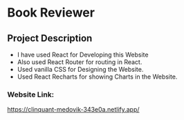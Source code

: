 # Book Reviewer

## Project Description

- I have used React for Developing this Website
- Also used React Router for routing in React.
- Used vanilla CSS for Designing the Website.
- Used React Recharts for showing Charts in the Website.

### Website Link:

https://clinquant-medovik-343e0a.netlify.app/
